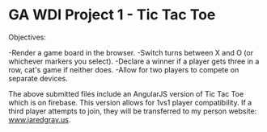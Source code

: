 GA WDI Project 1 - Tic Tac Toe
==============================

Objectives:

-Render a game board in the browser.
-Switch turns between X and O (or whichever markers you select).
-Declare a winner if a player gets three in a row, cat's game if neither does.
-Allow for two players to compete on separate devices.

The above submitted files include an AngularJS version of Tic Tac Toe which is on firebase. This version allows for 1vs1 player compatibility. If a third player attempts to join, they will be transferred to my person website: www.jaredgray.us.



